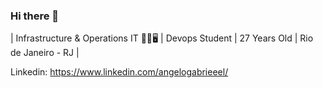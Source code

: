 ### Hi there 👋
| Infrastructure & Operations IT 👨‍💻🖥️ | 
Devops Student | 27 Years Old | Rio de Janeiro - RJ |

Linkedin: https://www.linkedin.com/angelogabrieeel/
